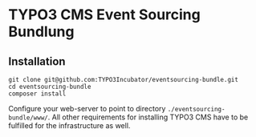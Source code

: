 # TYPO3 CMS Event Sourcing Bundlung

## Installation

```
git clone git@github.com:TYPO3Incubator/eventsourcing-bundle.git
cd eventsourcing-bundle
composer install
```

Configure your web-server to point to directory
`./eventsourcing-bundle/www/`. All other requirements for installing
TYPO3 CMS have to be fulfilled for the infrastructure as well.